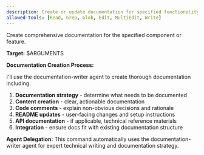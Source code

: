 ```yaml
---
description: Create or update documentation for specified functionality
allowed-tools: [Read, Grep, Glob, Edit, MultiEdit, Write]
---
```


Create comprehensive documentation for the specified component or feature.

**Target:** $ARGUMENTS

**Documentation Creation Process:**

I'll use the documentation-writer agent to create thorough documentation including:

1. **Documentation strategy** - determine what needs to be documented
2. **Content creation** - clear, actionable documentation
3. **Code comments** - explain non-obvious decisions and rationale
4. **README updates** - user-facing changes and setup instructions
5. **API documentation** - if applicable, technical reference materials
6. **Integration** - ensure docs fit with existing documentation structure

**Agent Delegation:**
This command automatically uses the documentation-writer agent for expert technical writing and documentation strategy.